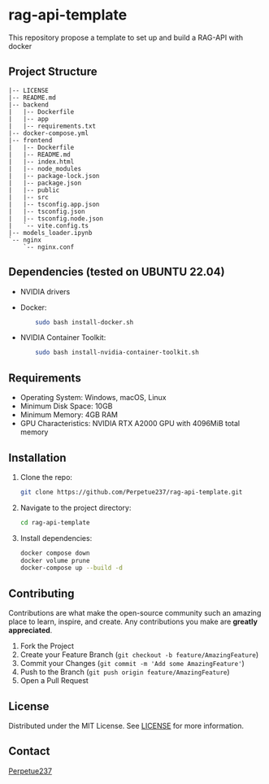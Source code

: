 # rag-api-template
This repository propose a template to set up and build a RAG-API with docker

## Project Structure

```plaintext
|-- LICENSE
|-- README.md
|-- backend
|   |-- Dockerfile
|   |-- app
|   |-- requirements.txt
|-- docker-compose.yml
|-- frontend
|   |-- Dockerfile
|   |-- README.md
|   |-- index.html
|   |-- node_modules
|   |-- package-lock.json
|   |-- package.json
|   |-- public
|   |-- src
|   |-- tsconfig.app.json
|   |-- tsconfig.json
|   |-- tsconfig.node.json
|   `-- vite.config.ts
|-- models_loader.ipynb
`-- nginx
    `-- nginx.conf
```

## Dependencies (tested on UBUNTU 22.04) 

- NVIDIA drivers

- Docker:
    ```sh
        sudo bash install-docker.sh
    ```

- NVIDIA Container Toolkit:
    ```sh
        sudo bash install-nvidia-container-toolkit.sh
    ```

## Requirements

- Operating System: Windows, macOS, Linux
- Minimum Disk Space: 10GB
- Minimum Memory: 4GB RAM
- GPU Characteristics: NVIDIA RTX A2000 GPU with 4096MiB total memory



## Installation

1. Clone the repo:
    ```sh
    git clone https://github.com/Perpetue237/rag-api-template.git
    ```
2. Navigate to the project directory:
    ```sh
    cd rag-api-template
    ```
3. Install dependencies:
    ```sh
    docker compose down
    docker volume prune
    docker-compose up --build -d
    ```
    
## Contributing

Contributions are what make the open-source community such an amazing place to learn, inspire, and create. Any contributions you make are **greatly appreciated**.

1. Fork the Project
2. Create your Feature Branch (`git checkout -b feature/AmazingFeature`)
3. Commit your Changes (`git commit -m 'Add some AmazingFeature'`)
4. Push to the Branch (`git push origin feature/AmazingFeature`)
5. Open a Pull Request

## License

Distributed under the MIT License. See [LICENSE](LICENSE) for more information.

## Contact

[Perpetue237](https://www.linkedin.com/in/perpetue-k-375306185)

